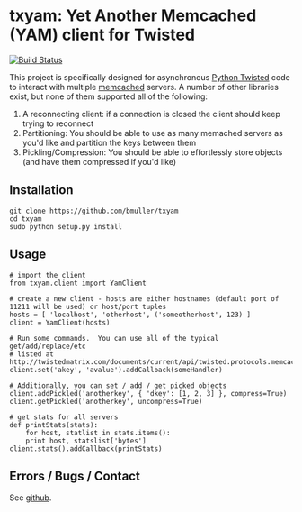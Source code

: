 # txyam: Yet Another Memcached (YAM) client for Twisted
[![Build Status](https://secure.travis-ci.org/bmuller/txyam.png?branch=master)](https://travis-ci.org/bmuller/txyam)

This project is specifically designed for asynchronous [Python Twisted](http://twistedmatrix.com) code to interact with multiple [memcached](http://memcached.org) servers.  A number of other libraries exist, but none of them supported all of the following:

 1. A reconnecting client: if a connection is closed the client should keep trying to reconnect
 1. Partitioning: You should be able to use as many memached servers as you'd like and partition the keys between them
 1. Pickling/Compression: You should be able to effortlessly store objects (and have them compressed if you'd like)


## Installation

    git clone https://github.com/bmuller/txyam
    cd txyam
    sudo python setup.py install

## Usage

    # import the client
    from txyam.client import YamClient

    # create a new client - hosts are either hostnames (default port of 11211 will be used) or host/port tuples
    hosts = [ 'localhost', 'otherhost', ('someotherhost', 123) ]
    client = YamClient(hosts)

    # Run some commands.  You can use all of the typical get/add/replace/etc
    # listed at http://twistedmatrix.com/documents/current/api/twisted.protocols.memcache.MemCacheProtocol.html
    client.set('akey', 'avalue').addCallback(someHandler)

    # Additionally, you can set / add / get picked objects
    client.addPickled('anotherkey', { 'dkey': [1, 2, 3] }, compress=True)
    client.getPickled('anotherkey', uncompress=True)

    # get stats for all servers
    def printStats(stats):
        for host, statlist in stats.items():
	    print host, statslist['bytes']
    client.stats().addCallback(printStats)

## Errors / Bugs / Contact
See [github](http://github.com/bmuller/txyam).